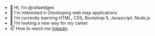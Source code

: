 - 👋 Hi, I’m @rafaeldgeo
- 👀 I'm interested in Developing web map applications
- 🌱 I’m currently learning HTML, CSS, Bootstrap 5, Javascript, Node.js
- 💞️ I’m looking a new way for my career
- 📫 How to reach me [linkedin](https://www.linkedin.com/in/rafael-dias-de-almeida-devmap/)

<!---
rafaeldgeo/rafaeldgeo is a ✨ special ✨ repository because its `README.md` (this file) appears on your GitHub profile.
You can click the Preview link to take a look at your changes.
--->
